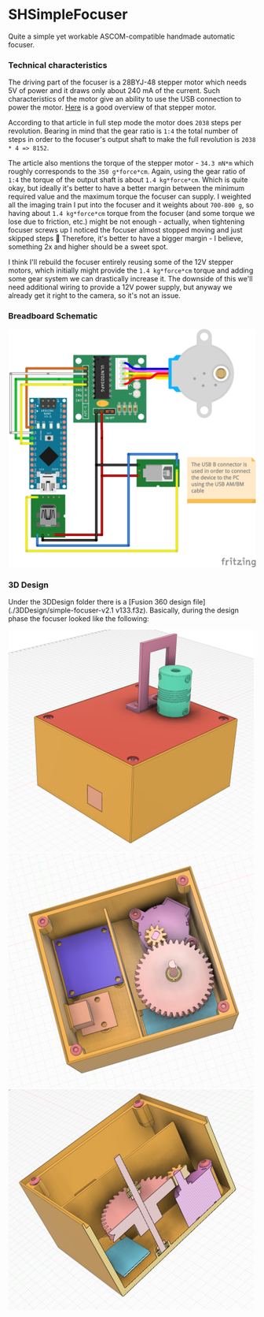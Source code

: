 # SHSimpleFocuser

Quite a simple yet workable ASCOM-compatible handmade automatic focuser.

### Technical characteristics

The driving part of the focuser is a 28BYJ-48 stepper motor which needs 5V of
power and it draws only about 240 mA of the current. Such characteristics of
the motor give an ability to use the USB connection to power the motor.
[Here](https://lastminuteengineers.com/28byj48-stepper-motor-arduino-tutorial/)
is a good overview of that stepper motor.

According to that article in full step mode the motor does `2038` steps per
revolution. Bearing in mind that the gear ratio is `1:4` the total number of
steps in order to the focuser's output shaft to make the full revolution is
`2038 * 4 => 8152`.

The article also mentions the torque of the stepper motor - `34.3 mN*m` which
roughly corresponds to the `350 g*force*cm`. Again, using the gear ratio of
`1:4` the torque of the output shaft is about `1.4 kg*force*cm`. Which is quite
okay, but ideally it's better to have a better margin between the minimum
required value and the maximum torque the focuser can supply. I weighted all
the imaging train I put into the focuser and it weights about `700-800 g`, so
having about `1.4 kg*force*cm` torque from the focuser (and some torque we lose
due to friction, etc.) might be not enough - actually, when tightening focuser
screws up I noticed the focuser almost stopped moving and just skipped steps 😬
Therefore, it's better to have a bigger margin - I believe, something 2x and
higher should be a sweet spot.

I think I'll rebuild the focuser entirely reusing some of the 12V stepper
motors, which initially might provide the `1.4 kg*force*cm` torque and adding
some gear system we can drastically increase it. The downside of this we'll
need additional wiring to provide a 12V power supply, but anyway we already get
it right to the camera, so it's not an issue.

### Breadboard Schematic

<img src="./ArduinoFirmware/sh-simple-focuser_bb.png"/>

### 3D Design

Under the 3DDesign folder there is a [Fusion 360 design
file](./3DDesign/simple-focuser-v2.1 v133.f3z). Basically, during the design
phase the focuser looked like the following:

<img src="./3DDesign/full_view.png" width=500/>
<br/>
<img src="./3DDesign/without_lid.png" width=500/>
<br/>
<img src="./3DDesign/moving_parts_section.png" width=500/>
